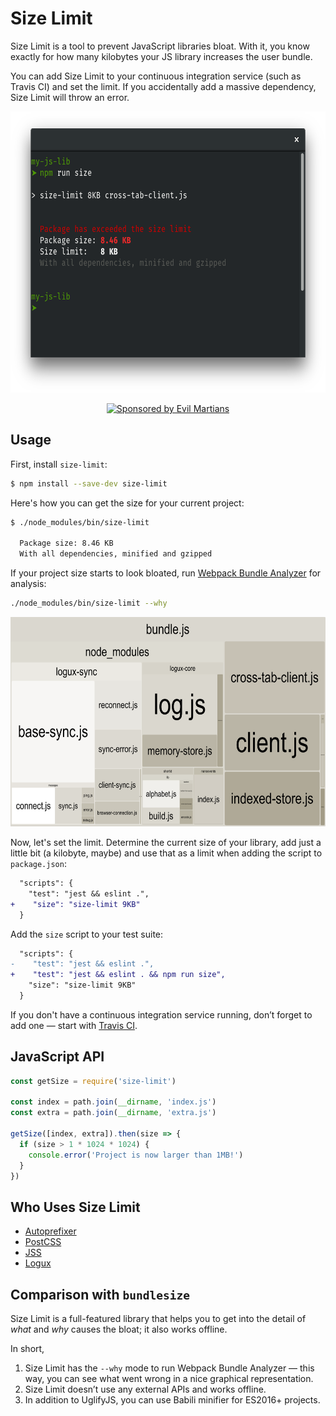 # Size Limit

Size Limit is a tool to prevent JavaScript libraries bloat.
With it, you know exactly for how many kilobytes your JS library
increases the user bundle.

You can add Size Limit to your continuous integration service
(such as Travis CI) and set the limit. If you accidentally
add a massive dependency, Size Limit will throw an error.

<p align="center">
  <img src="./screenshots/example.png" alt="Size Limit example"
       width="654" height="450">
</p>

<p align="center">
  <a href="https://evilmartians.com/?utm_source=size-limit">
    <img src="https://evilmartians.com/badges/sponsored-by-evil-martians.svg"
         alt="Sponsored by Evil Martians" width="236" height="54">
  </a>
</p>

## Usage

First, install `size-limit`:

```sh
$ npm install --save-dev size-limit
```

Here's how you can get the size for your current project:

```sh
$ ./node_modules/bin/size-limit

  Package size: 8.46 KB
  With all dependencies, minified and gzipped

```

If your project size starts to look bloated,
run [Webpack Bundle Analyzer](https://github.com/th0r/webpack-bundle-analyzer)
for analysis:

```sh
./node_modules/bin/size-limit --why
```

<p>
  <img src="./screenshots/why.png" alt="Bundle Analyzer example"
       width="650" height="335">
</p>

Now, let's set the limit. Determine the current size of your library,
add just a little bit (a kilobyte, maybe) and use that as a limit
when adding the script to `package.json`:

```diff json
  "scripts": {
    "test": "jest && eslint .",
+    "size": "size-limit 9KB"
  }
```

Add the `size` script to your test suite:

```diff js
  "scripts": {
-    "test": "jest && eslint .",
+    "test": "jest && eslint . && npm run size",
    "size": "size-limit 9KB"
  }
```

If you don't have a continuous integration service running, don’t forget
to add one — start with [Travis CI](https://github.com/dwyl/learn-travis).

## JavaScript API

```js
const getSize = require('size-limit')

const index = path.join(__dirname, 'index.js')
const extra = path.join(__dirname, 'extra.js')

getSize([index, extra]).then(size => {
  if (size > 1 * 1024 * 1024) {
    console.error('Project is now larger than 1MB!')
  }
})
```

## Who Uses Size Limit

* [Autoprefixer](https://github.com/postcss/autoprefixer)
* [PostCSS](https://github.com/postcss/postcss)
* [JSS](https://github.com/cssinjs/jss)
* [Logux](https://github.com/logux)

## Comparison with `bundlesize`

Size Limit is a full-featured library that helps you to get into the detail
of _what_ and _why_ causes the bloat; it also works offline.

In short,

1. Size Limit has the `--why` mode to run Webpack Bundle Analyzer — this way,
   you can see what went wrong in a nice graphical representation.
2. Size Limit doesn’t use any external APIs and works offline.
3. In addition to UglifyJS, you can use Babili minifier for ES2016+ projects.

